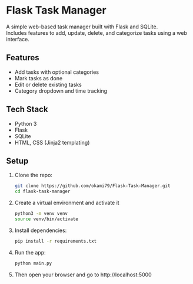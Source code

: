 # Flask Task Manager

A simple web-based task manager built with Flask and SQLite.  
Includes features to add, update, delete, and categorize tasks using a web interface.

## Features
- Add tasks with optional categories
- Mark tasks as done
- Edit or delete existing tasks
- Category dropdown and time tracking

## Tech Stack
- Python 3
- Flask
- SQLite
- HTML, CSS (Jinja2 templating)

## Setup
1. Clone the repo:
    ```bash
    git clone https://github.com/okami79/Flask-Task-Manager.git
    cd flask-task-manager
2. Create a virtual environment and activate it
    ```bash
    python3 -m venv venv
    source venv/bin/activate
3. Install dependencies: 
    ```bash
    pip install -r requirements.txt
4. Run the app:
    ```bash
    python main.py
5. Then open your browser and go to http://localhost:5000